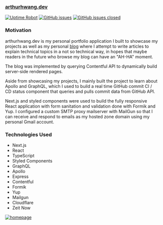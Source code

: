 ### [arthurhwang.dev](https://arthurhwang.dev)

[![Uptime Robot](https://img.shields.io/uptimerobot/ratio/7/m784352489-f7ec45d48a0aa4ee2b70754c)](https://arthurhwang.dev) [![GitHub issues](https://img.shields.io/github/issues/ArthurHwang/arthurhwang.dev)](https://github.com/ArthurHwang/arthurhwang.dev/issues) [![GitHub issues closed](https://img.shields.io/github/issues-closed/ArthurHwang/arthurhwang.dev)](https://github.com/ArthurHwang/arthurhwang.dev/issues?q=is%3Aissue+is%3Aclosed)


### Motivation

arthurhwang.dev is my personal portfolio application I built to showcase my projects as well as my personal [blog](https://arthurhwang.dev/blog) where I attempt to write articles to explain technical topics in a not so technical way, in hopes that maybe readers in the future who browse my blog can have an "AH-HA" moment.

The blog was implemented by querying Contentful API to dynamically build server-side rendered pages.

Aside from showcasing my projects, I mainly built the project to learn about Apollo and GraphQL, which I used to build a real time GitHub commit CI / CD status component that queries and pulls commit data from GitHub API.

Next.js and styled components were used to build the fully responsive React application with form sanitation and validation done with Formik and Yup. I configured a custom SMTP proxy mailserver with MailGun so that I can receive and respond to emails as my hosted zone domain using my personal Gmail account.

### Technologies Used

- Next.js
- React
- TypeScript
- Styled Components
- GraphQL
- Apollo
- Express
- Contentful
- Formik
- Yup
- Mailgun
- Cloudflare
- Zeit Now

[![homepage](https://arthurhwang.dev/static/projects/arthurhwang.dev/screenshot-7.png)](https://arthurhwang.dev)
